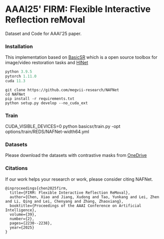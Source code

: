 # AAAI25' FIRM: Flexible Interactive Reflection reMoval
Dataset and Code for AAAI'25 paper. 

### Installation
This implementation based on [BasicSR](https://github.com/xinntao/BasicSR) which is a open source toolbox for image/video restoration tasks and [HINet](https://github.com/megvii-model/HINet) 

```python
python 3.9.5
pytorch 1.11.0
cuda 11.3
```

```
git clone https://github.com/megvii-research/NAFNet
cd NAFNet
pip install -r requirements.txt
python setup.py develop --no_cuda_ext
```

### Train
CUDA_VISIBLE_DEVICES=0 python basicsr/train.py -opt options/train/REDS/NAFNet-width64.yml

### Datasets
Please download the datasets with contrastive masks from [OneDrive](https://connectpolyu-my.sharepoint.com/:u:/g/personal/21119074r_connect_polyu_hk/EZKRZU1E1cNBpYCSUSIM7mABLHazetKJDZKWkd9UfyMPCw?e=yt9Ssh)

### Citations
If our work helps your research or work, please consider citing NAFNet.

```
@inproceedings{chen2025firm,
  title={FIRM: Flexible Interactive Reflection ReMoval},
  author={Chen, Xiao and Jiang, Xudong and Tao, Yunkang and Lei, Zhen and Li, Qing and Lei, Chenyang and Zhang, Zhaoxiang},
  booktitle={Proceedings of the AAAI Conference on Artificial Intelligence},
  volume={39},
  number={2},
  pages={2230--2238},
  year={2025}
}
```
